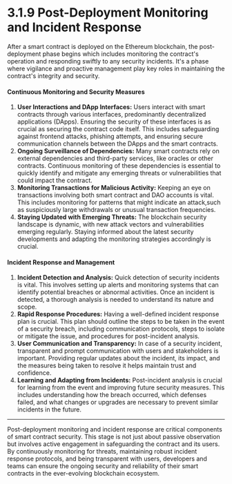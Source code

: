 # 3.1.9 Post-Deployment Monitoring and Incident Response

After a smart contract is deployed on the Ethereum blockchain, the post-deployment phase begins which includes monitoring the contract's operation and responding swiftly to any security incidents. It's a phase where vigilance and proactive management play key roles in maintaining the contract's integrity and security.

#### Continuous Monitoring and Security Measures

1. **User Interactions and DApp Interfaces:** Users interact with smart contracts through various interfaces, predominantly decentralized applications (DApps). Ensuring the security of these interfaces is as crucial as securing the contract code itself. This includes safeguarding against frontend attacks, phishing attempts, and ensuring secure communication channels between the DApps and the smart contracts.
2. **Ongoing Surveillance of Dependencies:** Many smart contracts rely on external dependencies and third-party services, like oracles or other contracts. Continuous monitoring of these dependencies is essential to quickly identify and mitigate any emerging threats or vulnerabilities that could impact the contract.
3. **Monitoring Transactions for Malicious Activity:** Keeping an eye on transactions involving both smart contract and DAO accounts is vital. This includes monitoring for patterns that might indicate an attack,such as suspiciously large withdrawals or unusual transaction frequencies.
4. **Staying Updated with Emerging Threats:** The blockchain security landscape is dynamic, with new attack vectors and vulnerabilities emerging regularly. Staying informed about the latest security developments and adapting the monitoring strategies accordingly is crucial.

#### Incident Response and Management

1. **Incident Detection and Analysis:** Quick detection of security incidents is vital. This involves setting up alerts and monitoring systems that can identify potential breaches or abnormal activities. Once an incident is detected, a thorough analysis is needed to understand its nature and scope.
2. **Rapid Response Procedures:** Having a well-defined incident response plan is crucial. This plan should outline the steps to be taken in the event of a security breach, including communication protocols, steps to isolate or mitigate the issue, and procedures for post-incident analysis.
3. **User Communication and Transparency:** In case of a security incident, transparent and prompt communication with users and stakeholders is important. Providing regular updates about the incident, its impact, and the measures being taken to resolve it helps maintain trust and confidence.
4. **Learning and Adapting from Incidents:** Post-incident analysis is crucial for learning from the event and improving future security measures. This includes understanding how the breach occurred, which defenses failed, and what changes or upgrades are necessary to prevent similar incidents in the future.

***

Post-deployment monitoring and incident response are critical components of smart contract security. This stage is not just about passive observation but involves active engagement in safeguarding the contract and its users. By continuously monitoring for threats, maintaining robust incident response protocols, and being transparent with users, developers and teams can ensure the ongoing security and reliability of their smart contracts in the ever-evolving blockchain ecosystem.